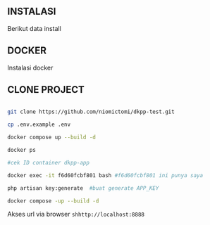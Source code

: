 ## INSTALASI
Berikut data install
## DOCKER

Instalasi docker

## CLONE PROJECT
```sh

git clone https://github.com/niomictomi/dkpp-test.git

cp .env.example .env

docker compose up --build -d

docker ps

#cek ID container dkpp-app

docker exec -it f6d60fcbf801 bash #f6d60fcbf801 ini punya saya

php artisan key:generate  #buat generate APP_KEY

docker compose -up --build -d
```


Akses url  via browser
```shhttp://localhost:8888```